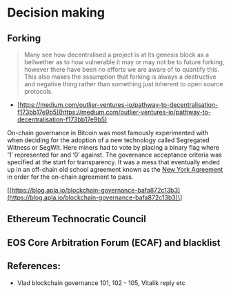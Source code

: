 # Decision making

## Forking

> Many see how decentralised a project is at its genesis block as a bellwether as to how vulnerable it may or may not be to future forking, however there have been no efforts we are aware of to quantify this. This also makes the assumption that forking is always a destructive and negative thing rather than something just inherent to open source protocols.

* [https://medium.com/outlier-ventures-io/pathway-to-decentralisation-f173bb17e9b5](https://medium.com/outlier-ventures-io/pathway-to-decentralisation-f173bb17e9b5)

On-chain governance in Bitcoin was most famously experimented with when deciding for the adoption of a new technology called Segregated Witness or SegWit. Here miners had to vote by placing a binary flag where ‘1’ represented for and ‘0’ against. The governance acceptance criteria was specified at the start for transparency. It was a mess that eventually ended up in an off-chain old school agreement known as the [New York Agreement](https://bitcoinmagazine.com/articles/dcgs-scaling-proposal-and-what-it-needs-succeed/) in order for the on-chain agreement to pass.

\[[https://blog.apla.io/blockchain-governance-bafa872c13b3](https://blog.apla.io/blockchain-governance-bafa872c13b3)\]

## Ethereum Technocratic Council

## **EOS Core Arbitration Forum \(ECAF\) and blacklist**

## References:

* Vlad blockchain governance 101, 102 - 105, Vitalik reply etc

